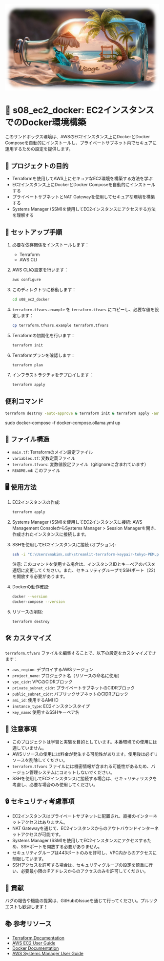 ![Architecture Diagram](https://raw.githubusercontent.com/Sunwood-ai-labs/aws-terraform-sandbox/main/docs/USAGE_03.png)

# 🐳 s08_ec2_docker: EC2インスタンスでのDocker環境構築

このサンドボックス環境は、AWSのEC2インスタンス上にDockerとDocker Composeを自動的にインストールし、プライベートサブネット内でセキュアに運用するための設定を提供します。

## 🎯 プロジェクトの目的

- Terraformを使用してAWS上にセキュアなEC2環境を構築する方法を学ぶ
- EC2インスタンス上にDockerとDocker Composeを自動的にインストールする
- プライベートサブネットとNAT Gatewayを使用してセキュアな環境を構築する
- Systems Manager (SSM)を使用してEC2インスタンスにアクセスする方法を理解する

## 🚀 セットアップ手順

1. 必要な依存関係をインストールします：
   - Terraform
   - AWS CLI

2. AWS CLIの設定を行います：
   ```bash
   aws configure
   ```

3. このディレクトリに移動します：
   ```bash
   cd s08_ec2_docker
   ```

4. `terraform.tfvars.example` を `terraform.tfvars` にコピーし、必要な値を設定します：
   ```bash
   cp terraform.tfvars.example terraform.tfvars
   ```

5. Terraformの初期化を行います：
   ```bash
   terraform init
   ```

6. Terraformプランを確認します：
   ```bash
   terraform plan
   ```

7. インフラストラクチャをデプロイします：
   ```bash
   terraform apply
   ```

## 便利コマンド

```bash
terraform destroy -auto-approve & terraform init & terraform apply -auto-approve
```

sudo docker-compose -f docker-compose.ollama.yml up

## 📁 ファイル構造

- `main.tf`: Terraformのメイン設定ファイル
- `variables.tf`: 変数定義ファイル
- `terraform.tfvars`: 変数値設定ファイル（gitignoreに含まれています）
- `README.md`: このファイル

## 🖥️ 使用方法

1. EC2インスタンスの作成:
   ```bash
   terraform apply
   ```

2. Systems Manager (SSM)を使用してEC2インスタンスに接続:
   AWS Management ConsoleからSystems Manager > Session Managerを開き、作成されたインスタンスに接続します。

3. SSHを使用してEC2インスタンスに接続 (オプション):
   ```bash
   ssh -i "C:\Users\makim\.ssh\streamlit-terraform-keypair-tokyo-PEM.pem" ubuntu@i-0f9cd7c06ab7abeea
   ```
   注意: このコマンドを使用する場合は、インスタンスIDとキーペアのパスを適切に変更してください。また、セキュリティグループでSSHポート（22）を開放する必要があります。

4. Dockerの動作確認:
   ```bash
   docker --version
   docker-compose --version
   ```

5. リソースの削除:
   ```bash
   terraform destroy
   ```

## 🛠️ カスタマイズ

`terraform.tfvars` ファイルを編集することで、以下の設定をカスタマイズできます：

- `aws_region`: デプロイするAWSリージョン
- `project_name`: プロジェクト名（リソースの命名に使用）
- `vpc_cidr`: VPCのCIDRブロック
- `private_subnet_cidr`: プライベートサブネットのCIDRブロック
- `public_subnet_cidr`: パブリックサブネットのCIDRブロック
- `ami_id`: 使用するAMI ID
- `instance_type`: EC2インスタンスタイプ
- `key_name`: 使用するSSHキーペア名

## 📝 注意事項

- このプロジェクトは学習と実験を目的としています。本番環境での使用には適していません。
- AWSリソースの使用には料金が発生する可能性があります。使用後は必ずリソースを削除してください。
- `terraform.tfvars` ファイルには機密情報が含まれる可能性があるため、バージョン管理システムにコミットしないでください。
- SSHを使用してEC2インスタンスに接続する場合は、セキュリティリスクを考慮し、必要な場合のみ使用してください。

## 🔒 セキュリティ考慮事項

- EC2インスタンスはプライベートサブネットに配置され、直接のインターネットアクセスはありません。
- NAT Gatewayを通じて、EC2インスタンスからのアウトバウンドインターネットアクセスが可能です。
- Systems Manager (SSM)を使用してEC2インスタンスにアクセスするため、SSHポートを開放する必要がありません。
- セキュリティグループは443ポートのみを許可し、VPC内からのアクセスに制限しています。
- SSHアクセスを許可する場合は、セキュリティグループの設定を慎重に行い、必要最小限のIPアドレスからのアクセスのみを許可してください。

## 🤝 貢献

バグの報告や機能の提案は、GitHubのIssueを通じて行ってください。プルリクエストも歓迎します！

## 📚 参考リソース

- [Terraform Documentation](https://www.terraform.io/docs/index.html)
- [AWS EC2 User Guide](https://docs.aws.amazon.com/AWSEC2/latest/UserGuide/concepts.html)
- [Docker Documentation](https://docs.docker.com/)
- [AWS Systems Manager User Guide](https://docs.aws.amazon.com/systems-manager/latest/userguide/what-is-systems-manager.html)
